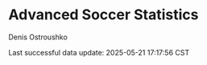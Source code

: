 # Advanced Soccer Statistics
Denis Ostroushko

<!-- gfm -->

Last successful data update: 2025-05-21 17:17:56 CST
